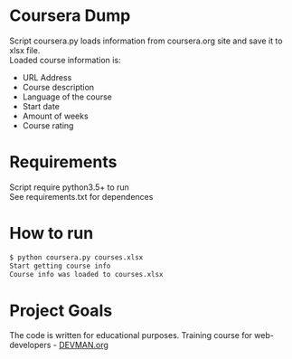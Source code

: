 # Coursera Dump

Script coursera.py loads information from coursera.org site and save it to xlsx file.  
Loaded course information is:
* URL Address
* Course description
* Language of the course
* Start date
* Amount of weeks
* Course rating

# Requirements

Script require python3.5+ to run  
See requirements.txt for dependences

# How to run
```bash
$ python coursera.py courses.xlsx
Start getting course info
Course info was loaded to courses.xlsx
```
# Project Goals

The code is written for educational purposes. Training course for web-developers - [DEVMAN.org](https://devman.org)

